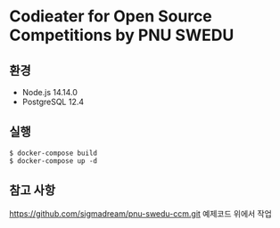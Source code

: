 # Codieater for Open Source Competitions by PNU SWEDU

## 환경

- Node.js 14.14.0
- PostgreSQL 12.4

## 실행

```
$ docker-compose build
$ docker-compose up -d
```

## 참고 사항
https://github.com/sigmadream/pnu-swedu-ccm.git 예제코드 위에서 작업